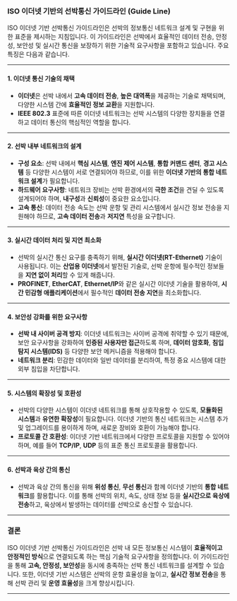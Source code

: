 ### ISO 이더넷 기반의 선박통신 가이드라인 (Guide Line)

ISO 이더넷 기반 선박통신 가이드라인은 선박의 정보통신 네트워크 설계 및 구현을 위한 표준을 제시하는 지침입니다. 이 가이드라인은 선박에서 효율적인 데이터 전송, 안정성, 보안성 및 실시간 통신을 보장하기 위한 기술적 요구사항을 포함하고 있습니다. 주요 특징은 다음과 같습니다.

---

#### **1. 이더넷 통신 기술의 채택**
- **이더넷**은 선박 내에서 **고속 데이터 전송**, **높은 대역폭**을 제공하는 기술로 채택되며, 다양한 시스템 간에 **효율적인 정보 교환**을 지원합니다.
- **IEEE 802.3** 표준에 따른 이더넷 네트워크는 선박 시스템의 다양한 장치들을 연결하고 데이터 통신의 핵심적인 역할을 합니다.

---

#### **2. 선박 내부 네트워크의 설계**
- **구성 요소**: 선박 내에서 **핵심 시스템**, **엔진 제어 시스템**, **통합 커맨드 센터**, **경고 시스템** 등 다양한 시스템이 서로 연결되어야 하므로, 이를 위한 **이더넷 기반의 통합 네트워크 설계**가 필요합니다.
- **하드웨어 요구사항**: 네트워크 장비는 선박 환경에서의 **극한 조건**을 견딜 수 있도록 설계되어야 하며, **내구성**과 **신뢰성**이 중요한 요소입니다.
- **고속 통신**: 데이터 전송 속도는 선박 운항 및 관리 시스템에서 실시간 정보 전송을 지원해야 하므로, **고속 데이터 전송**과 **저지연** 특성을 요구합니다.

---

#### **3. 실시간 데이터 처리 및 지연 최소화**
- 선박의 실시간 통신 요구를 충족하기 위해, **실시간 이더넷(RT-Ethernet)** 기술이 사용됩니다. 이는 **산업용 이더넷**에서 발전된 기술로, 선박 운항에 필수적인 정보들을 **지연 없이 처리**할 수 있게 해줍니다.
- **PROFINET**, **EtherCAT**, **Ethernet/IP**와 같은 실시간 이더넷 기술을 활용하여, **시간 민감형 애플리케이션**에서 필수적인 **데이터 전송 지연**을 최소화합니다.

---

#### **4. 보안성 강화를 위한 요구사항**
- **선박 내 사이버 공격 방지**: 이더넷 네트워크는 사이버 공격에 취약할 수 있기 때문에, 보안 요구사항을 강화하여 **인증된 사용자만 접근**하도록 하며, **데이터 암호화**, **침입 탐지 시스템(IDS)** 등 다양한 보안 메커니즘을 적용해야 합니다.
- **네트워크 분리**: 민감한 데이터와 일반 데이터를 분리하여, 특정 중요 시스템에 대한 외부 침입을 차단합니다.

---

#### **5. 시스템의 확장성 및 호환성**
- 선박의 다양한 시스템이 이더넷 네트워크를 통해 상호작용할 수 있도록, **모듈화된 시스템**과 **유연한 확장성**이 필요합니다. 이더넷 기반의 통신 네트워크는 시스템 추가 및 업그레이드를 용이하게 하며, 새로운 장비와 호환이 가능해야 합니다.
- **프로토콜 간 호환성**: 이더넷 기반 네트워크에서 다양한 프로토콜을 지원할 수 있어야 하며, 예를 들어 **TCP/IP**, **UDP** 등의 표준 통신 프로토콜을 활용합니다.

---

#### **6. 선박과 육상 간의 통신**
- 선박과 육상 간의 통신을 위해 **위성 통신**, **무선 통신**과 함께 이더넷 기반의 **통합 네트워크**를 활용합니다. 이를 통해 선박의 위치, 속도, 상태 정보 등을 **실시간으로 육상에 전송**하고, 육상에서 발생하는 데이터를 선박으로 송신할 수 있습니다.

---

### 결론
ISO 이더넷 기반 선박통신 가이드라인은 선박 내 모든 정보통신 시스템이 **효율적이고 안정적인 방식**으로 연결되도록 하는 핵심 기술적 요구사항을 정의합니다. 이 가이드라인을 통해 **고속, 안정성, 보안성**을 동시에 충족하는 선박 통신 네트워크를 설계할 수 있습니다. 또한, 이더넷 기반 시스템은 선박의 운항 효율성을 높이고, **실시간 정보 전송**을 통해 선박 관리 및 **운영 효율성**을 크게 향상시킵니다.

---
